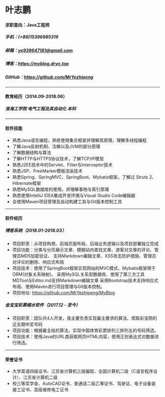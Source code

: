 # 叶志鹏
#### 求职意向：Java工程师
##### 手机：(+86)15396985319
##### 邮箱：ye939647181@gmail.com
##### 博客：https://myblog.drye.top
##### GitHub：https://github.com/MrYezhipeng

*****************************

#### 教育经历（2014.09-2018.06）
##### 淮海工学院 电气工程及其自动化 本科
*****************************
#### 软件技能 
-   熟悉Java语言编程，熟练使用集合框架并理解其原理，理解多线程编程 
-  了解Java反射机制、注解以及JVM的部分原理
-  了解数据结构与算法
-  了解HTTP与HTTPS协议技术，了解TCP/IP模型
-  熟悉J2EE技术中的Servlet、Filter与Interceptor技术
-  熟悉JSP、FreeMarker模板渲染技术
-  熟悉Spring、SpringMVC、SpringBoot、Mybatis框架，了解过 Struts 2、Hibernate框架
-  熟悉MySQL数据库的使用，并理解事物与索引原理
-  熟悉使用IntelliJ IDEA集成开发环境与Visual Studio Code编辑器
-  会使用Maven项目管理及自动构建工具与Git版本控制工具
******************************

#### 软件经历

##### 博客系统（2018.01-2018.03）
- 项目职责：从项目构想、前端页面布局、后端业务逻辑以及项目部署独立完成
- 项目功能：分类与分页展示文章、模糊站内查找文章、游客对文章的评论、管理员MD5加密验证、
                  支持Markdown编辑文章、XSS攻击防护措施、管理员对评论的删除、响应式布局
- 项目技术：使用了SpringBoot框架实现网站的MVC模式、Mybatis框架用于ORM(对象关系映射)、
                  采用MySQL关系型数据库、使用了第三方工具MDTool与Editor.md支持Markdown编辑文章
                  采用Bootstrap技术支持响应式布局、使用Maven进行项目管理与Git版本控制。
- 项目地址:  https://github.com/MrYezhipeng/MyBlog
 ##### 金宝宝彩票缩水软件（2017.12 - 至今）
- 项目职责：团队共4人开发，我主要负责实现雇主要求的算法、爬取彩宝网的近五期中奖号码
- 项目功能：根据雇主给的算法，实现中国体育彩票排列三排列五的号码筛选。
- 项目技术：使用Java的URL类获取网页HTML内容，使用正则表达式对数据进行筛选。
**********************************
#### 荣誉证书
- 大学英语四级证书、江苏省计算机三级偏软、全国计算机二级（C语言程序设计）、江苏省计算机二级
- 校三等奖学金、AutoCAD证书、普通话二级乙等证书、驾驶证、电子设备装接工证书、高级维修电工证书

